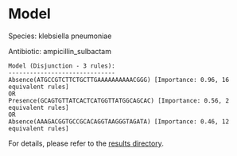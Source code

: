 
# Model

Species: klebsiella pneumoniae

Antibiotic: ampicillin_sulbactam

```
Model (Disjunction - 3 rules):
------------------------------
Absence(ATGCCGTCTTCTGCTTGAAAAAAAAAACGGG) [Importance: 0.96, 16 equivalent rules]
OR
Presence(GCAGTGTTATCACTCATGGTTATGGCAGCAC) [Importance: 0.56, 2 equivalent rules]
OR
Absence(AAAGACGGTGCCGCACAGGTAAGGGTAGATA) [Importance: 0.46, 12 equivalent rules]

```

For details, please refer to the [results directory](../../../../../results/scm_b/klebsiella%20pneumoniae/ampicillin_sulbactam/repeat_5/).

